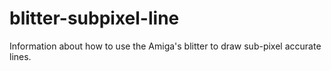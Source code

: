 # blitter-subpixel-line
Information about how to use the Amiga's blitter to draw sub-pixel accurate lines.
